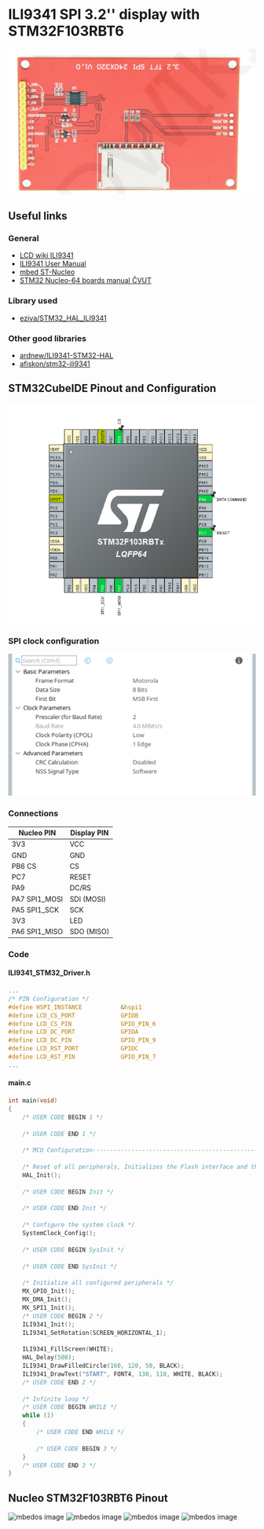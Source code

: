 # ILI9341 SPI 3.2'' display with STM32F103RBT6

![display img](img/Screenshot_20230731_190352.png)

## Useful links  
### General
* [LCD wiki ILI9341](http://www.lcdwiki.com/3.2inch_SPI_Module_ILI9341_SKU:MSP3218)  
* [ILI9341 User Manual](http://www.lcdwiki.com/res/MSP3218/3.2inch_SPI_Module_MSP3218_User_Manual_EN.pdf)  
* [mbed ST-Nucleo](https://os.mbed.com/platforms/ST-Nucleo-F103RB/)
* [STM32 Nucleo-64 boards manual ČVUT](https://cw.fel.cvut.cz/b201/_media/courses/a8m37mam/documents/en.dm00105823.pdf)

### Library used
* [eziya/STM32_HAL_ILI9341](https://github.com/eziya/STM32_HAL_ILI9341)


### Other good libraries
* [ardnew/ILI9341-STM32-HAL](https://github.com/ardnew/ILI9341-STM32-HAL)
* [afiskon/stm32-ili9341](https://github.com/afiskon/stm32-ili9341)

## STM32CubeIDE Pinout and Configuration
![cubeideimg](img/Screenshot_20230731_184603.png)


### SPI clock configuration
![SPI clock](img/Screenshot_20230731_214813.png)


### Connections
|Nucleo PIN|Display PIN|
|---|---|
|3V3|VCC|
|GND|GND|
|PB6 CS|CS|
|PC7|RESET|
|PA9|DC/RS|
|PA7 SPI1_MOSI|SDI (MOSI)|
|PA5 SPI1_SCK|SCK|
|3V3|LED|
|PA6 SPI1_MISO|SDO (MISO)|

### Code
#### ILI9341_STM32_Driver.h

```c
...
/* PIN Configuration */
#define HSPI_INSTANCE			&hspi1
#define LCD_CS_PORT				GPIOB
#define LCD_CS_PIN				GPIO_PIN_6
#define LCD_DC_PORT				GPIOA
#define LCD_DC_PIN				GPIO_PIN_9
#define	LCD_RST_PORT			GPIOC
#define	LCD_RST_PIN				GPIO_PIN_7
...

```
#### main.c
```c
int main(void)
{
	/* USER CODE BEGIN 1 */

	/* USER CODE END 1 */

	/* MCU Configuration--------------------------------------------------------*/

	/* Reset of all peripherals, Initializes the Flash interface and the Systick. */
	HAL_Init();

	/* USER CODE BEGIN Init */

	/* USER CODE END Init */

	/* Configure the system clock */
	SystemClock_Config();

	/* USER CODE BEGIN SysInit */

	/* USER CODE END SysInit */

	/* Initialize all configured peripherals */
	MX_GPIO_Init();
	MX_DMA_Init();
	MX_SPI1_Init();
	/* USER CODE BEGIN 2 */
	ILI9341_Init();
	ILI9341_SetRotation(SCREEN_HORIZONTAL_1);

	ILI9341_FillScreen(WHITE);
	HAL_Delay(500);
	ILI9341_DrawFilledCircle(160, 120, 50, BLACK);
	ILI9341_DrawText("START", FONT4, 130, 110, WHITE, BLACK);
	/* USER CODE END 2 */

	/* Infinite loop */
	/* USER CODE BEGIN WHILE */
	while (1)
	{
		/* USER CODE END WHILE */

		/* USER CODE BEGIN 3 */
	}
	/* USER CODE END 3 */
}
```

## Nucleo STM32F103RBT6 Pinout
![mbedos image](https://os.mbed.com/media/uploads/bcostm/nucleo_f103rb_2018_07_06_arduino_left.png)
![mbedos image](https://os.mbed.com/media/uploads/bcostm/nucleo_f103rb_2018_07_06_arduino_right.png)
![mbedos image](https://os.mbed.com/media/uploads/bcostm/nucleo_f103rb_2018_07_06_morpho_left.png)
![mbedos image](https://os.mbed.com/media/uploads/bcostm/nucleo_f103rb_2018_07_06_morpho_right.png)


